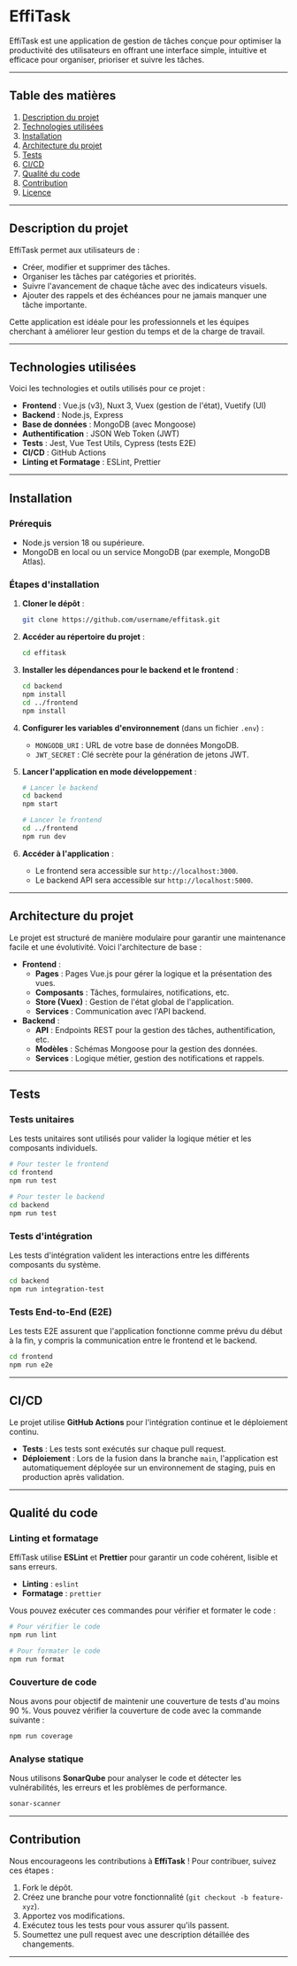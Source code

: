 # **EffiTask**

EffiTask est une application de gestion de tâches conçue pour optimiser la productivité des utilisateurs en offrant une interface simple, intuitive et efficace pour organiser, prioriser et suivre les tâches.

---

## **Table des matières**

1. [Description du projet](#description-du-projet)
2. [Technologies utilisées](#technologies-utilisées)
3. [Installation](#installation)
4. [Architecture du projet](#architecture-du-projet)
5. [Tests](#tests)
6. [CI/CD](#cicd)
7. [Qualité du code](#qualité-du-code)
8. [Contribution](#contribution)
9. [Licence](#licence)

---

## **Description du projet**

EffiTask permet aux utilisateurs de :

- Créer, modifier et supprimer des tâches.
- Organiser les tâches par catégories et priorités.
- Suivre l'avancement de chaque tâche avec des indicateurs visuels.
- Ajouter des rappels et des échéances pour ne jamais manquer une tâche importante.

Cette application est idéale pour les professionnels et les équipes cherchant à améliorer leur gestion du temps et de la charge de travail.

---

## **Technologies utilisées**

Voici les technologies et outils utilisés pour ce projet :

- **Frontend** : Vue.js (v3), Nuxt 3, Vuex (gestion de l'état), Vuetify (UI)
- **Backend** : Node.js, Express
- **Base de données** : MongoDB (avec Mongoose)
- **Authentification** : JSON Web Token (JWT)
- **Tests** : Jest, Vue Test Utils, Cypress (tests E2E)
- **CI/CD** : GitHub Actions
- **Linting et Formatage** : ESLint, Prettier

---

## **Installation**

### Prérequis

- Node.js version 18 ou supérieure.
- MongoDB en local ou un service MongoDB (par exemple, MongoDB Atlas).

### Étapes d'installation

1. **Cloner le dépôt** :

   ```bash
   git clone https://github.com/username/effitask.git
   ```

2. **Accéder au répertoire du projet** :

   ```bash
   cd effitask
   ```

3. **Installer les dépendances pour le backend et le frontend** :

   ```bash
   cd backend
   npm install
   cd ../frontend
   npm install
   ```

4. **Configurer les variables d'environnement** (dans un fichier `.env`) :

   - `MONGODB_URI` : URL de votre base de données MongoDB.
   - `JWT_SECRET` : Clé secrète pour la génération de jetons JWT.

5. **Lancer l'application en mode développement** :

   ```bash
   # Lancer le backend
   cd backend
   npm start

   # Lancer le frontend
   cd ../frontend
   npm run dev
   ```

6. **Accéder à l'application** :
   - Le frontend sera accessible sur `http://localhost:3000`.
   - Le backend API sera accessible sur `http://localhost:5000`.

---

## **Architecture du projet**

Le projet est structuré de manière modulaire pour garantir une maintenance facile et une évolutivité. Voici l'architecture de base :

- **Frontend** :
  - **Pages** : Pages Vue.js pour gérer la logique et la présentation des vues.
  - **Composants** : Tâches, formulaires, notifications, etc.
  - **Store (Vuex)** : Gestion de l'état global de l'application.
  - **Services** : Communication avec l'API backend.
- **Backend** :
  - **API** : Endpoints REST pour la gestion des tâches, authentification, etc.
  - **Modèles** : Schémas Mongoose pour la gestion des données.
  - **Services** : Logique métier, gestion des notifications et rappels.

---

## **Tests**

### Tests unitaires

Les tests unitaires sont utilisés pour valider la logique métier et les composants individuels.

```bash
# Pour tester le frontend
cd frontend
npm run test

# Pour tester le backend
cd backend
npm run test
```

### Tests d'intégration

Les tests d'intégration valident les interactions entre les différents composants du système.

```bash
cd backend
npm run integration-test
```

### Tests End-to-End (E2E)

Les tests E2E assurent que l'application fonctionne comme prévu du début à la fin, y compris la communication entre le frontend et le backend.

```bash
cd frontend
npm run e2e
```

---

## **CI/CD**

Le projet utilise **GitHub Actions** pour l'intégration continue et le déploiement continu.

- **Tests** : Les tests sont exécutés sur chaque pull request.
- **Déploiement** : Lors de la fusion dans la branche `main`, l'application est automatiquement déployée sur un environnement de staging, puis en production après validation.

---

## **Qualité du code**

### Linting et formatage

EffiTask utilise **ESLint** et **Prettier** pour garantir un code cohérent, lisible et sans erreurs.

- **Linting** : `eslint`
- **Formatage** : `prettier`

Vous pouvez exécuter ces commandes pour vérifier et formater le code :

```bash
# Pour vérifier le code
npm run lint

# Pour formater le code
npm run format
```

### Couverture de code

Nous avons pour objectif de maintenir une couverture de tests d'au moins 90 %. Vous pouvez vérifier la couverture de code avec la commande suivante :

```bash
npm run coverage
```

### Analyse statique

Nous utilisons **SonarQube** pour analyser le code et détecter les vulnérabilités, les erreurs et les problèmes de performance.

```bash
sonar-scanner
```

---

## **Contribution**

Nous encourageons les contributions à **EffiTask** ! Pour contribuer, suivez ces étapes :

1. Fork le dépôt.
2. Créez une branche pour votre fonctionnalité (`git checkout -b feature-xyz`).
3. Apportez vos modifications.
4. Exécutez tous les tests pour vous assurer qu'ils passent.
5. Soumettez une pull request avec une description détaillée des changements.

---
